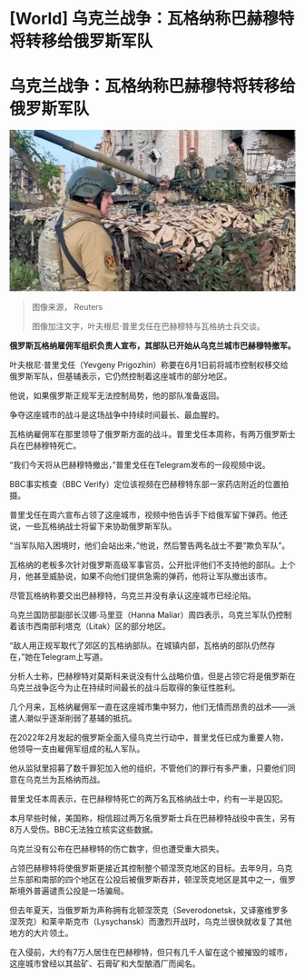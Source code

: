 # [World] 乌克兰战争：瓦格纳称巴赫穆特将转移给俄罗斯军队

#  乌克兰战争：瓦格纳称巴赫穆特将转移给俄罗斯军队


![叶夫根尼·普里戈任在巴赫穆特与瓦格纳士兵交谈。](_129862885_mediaitem129861202.jpg)

> 图像来源，  Reuters
>
> 图像加注文字，叶夫根尼·普里戈任在巴赫穆特与瓦格纳士兵交谈。

**俄罗斯瓦格纳雇佣军组织负责人宣布，其部队已开始从乌克兰城市巴赫穆特撤军。**

叶夫根尼·普里戈任（Yevgeny Prigozhin）称要在6月1日前将城市控制权移交给俄罗斯军队，但基辅表示，它仍然控制着这座城市的部分地区。

他说，如果俄罗斯正规军无法控制局势，他的部队准备返回。

争夺这座城市的战斗是这场战争中持续时间最长、最血腥的。

瓦格纳雇佣军在那里领导了俄罗斯方面的战斗。普里戈任本周称，有两万俄罗斯士兵在巴赫穆特死亡。

“我们今天将从巴赫穆特撤出，”普里戈任在Telegram发布的一段视频中说。

BBC事实核查（BBC Verify）定位该视频在巴赫穆特东部一家药店附近的位置拍摄。

普里戈任在周六宣布占领了这座城市，视频中他告诉手下给俄军留下弹药。他还说，一些瓦格纳战士将留下来协助俄罗斯军队。

“当军队陷入困境时，他们会站出来，”他说，然后警告两名战士不要“欺负军队”。

瓦格纳的老板多次针对俄罗斯高级军事官员，公开批评他们不支持他的部队。上个月，他甚至威胁说，如果不向他们提供急需的弹药，他将让军队撤出该市。

尽管瓦格纳称要交出巴赫穆特，乌克兰并没有承认这座城市已经沦陷。

乌克兰国防部副部长汉娜·马里亚（Hanna Maliar）周四表示，乌克兰军队仍控制着该市西南部利塔克（Litak）区的部分地区。

“敌人用正规军取代了郊区的瓦格纳部队。在城镇内部，瓦格纳的部队仍然存在，”她在Telegram上写道。

分析人士称，巴赫穆特对莫斯科来说没有什么战略价值，但是占领它将是俄罗斯在乌克兰战争迄今为止在持续时间最长的战斗后取得的象征性胜利。


几个月来，瓦格纳雇佣军一直在这座城市集中努力，他们无情而昂贵的战术——派遣人潮似乎逐渐削弱了基辅的抵抗。

在2022年2月发起的俄罗斯全面入侵乌克兰行动中，普里戈任已成为重要人物，他领导一支由雇佣军组成的私人军队。

他从监狱里招募了数千罪犯加入他的组织，不管他们的罪行有多严重，只要他们同意在乌克兰为瓦格纳而战。

普里戈任本周表示，在巴赫穆特死亡的两万名瓦格纳战士中，约有一半是囚犯。

本月早些时候，美国称，相信超过两万名俄罗斯士兵在巴赫穆特战役中丧生，另有8万人受伤。BBC无法独立核实这些数据。

乌克兰没有公布在巴赫穆特的伤亡数字，但也遭受重大损失。

占领巴赫穆特将使俄罗斯更接近其控制整个顿涅茨克地区的目标。去年9月，乌克兰东部和南部的四个地区在公投后被俄罗斯吞并，顿涅茨克地区是其中之一，俄罗斯境外普遍谴责公投是一场骗局。

但去年夏天，当俄罗斯为声称拥有北顿涅茨克（Severodonetsk，又译塞维罗多涅茨克）和莱辛斯克市（Lysychansk）而激烈开战时，乌克兰很快就收复了其他地方的大片领土。

在入侵前，大约有7万人居住在巴赫穆特，但只有几千人留在这个被摧毁的城市，这座城市曾经以其盐矿、石膏矿和大型酿酒厂而闻名。


